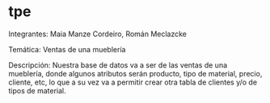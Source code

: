 # tpe
Integrantes: Maia Manze Cordeiro, Román Meclazcke

Temática: Ventas de una mueblería

Descripción: Nuestra base de datos va a ser de las ventas de una mueblería, donde algunos atributos serán producto, tipo de material, precio, cliente, etc, lo que a su vez va a permitir crear otra tabla de clientes y/o de tipos de material.
